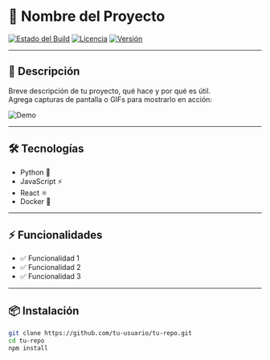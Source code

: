 # 🚀 Nombre del Proyecto

[![Estado del Build](https://img.shields.io/badge/build-passing-brightgreen)](https://github.com/tu-usuario/tu-repo/actions)
[![Licencia](https://img.shields.io/badge/licencia-MIT-blue)](LICENSE)
[![Versión](https://img.shields.io/badge/version-1.0.0-yellow)](https://github.com/tu-usuario/tu-repo/releases)

---

## 📖 Descripción
Breve descripción de tu proyecto, qué hace y por qué es útil.  
Agrega capturas de pantalla o GIFs para mostrarlo en acción:

![Demo](https://media.giphy.com/media/3o7aD2saalBwwftBIY/giphy.gif)

---

## 🛠️ Tecnologías
- Python 🐍
- JavaScript ⚡
- React ⚛️
- Docker 🐳

---

## ⚡ Funcionalidades
- ✅ Funcionalidad 1
- ✅ Funcionalidad 2
- ✅ Funcionalidad 3

---

## 📦 Instalación
```bash
git clone https://github.com/tu-usuario/tu-repo.git
cd tu-repo
npm install


